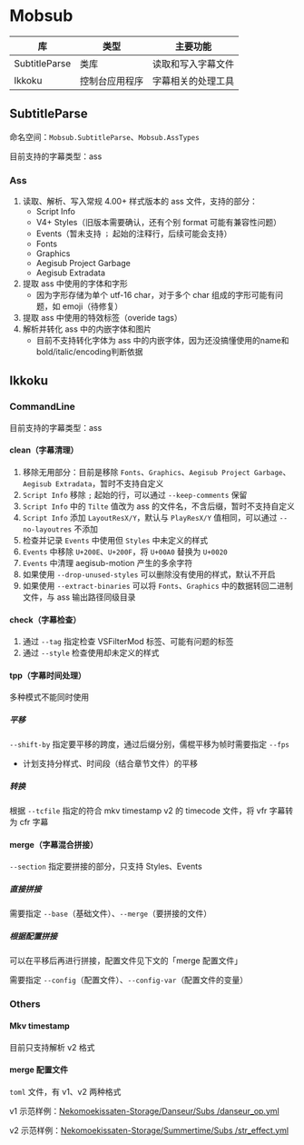 # Mobsub

库 | 类型 | 主要功能
--- | --- | ---
SubtitleParse | 类库 | 读取和写入字幕文件
Ikkoku | 控制台应用程序 | 字幕相关的处理工具

## SubtitleParse

命名空间：`Mobsub.SubtitleParse`、`Mobsub.AssTypes`

目前支持的字幕类型：ass

### Ass

1. 读取、解析、写入常规 4.00+ 样式版本的 ass 文件，支持的部分：
    - Script Info
    - V4+ Styles（旧版本需要确认，还有个别 format 可能有兼容性问题）
    - Events（暂未支持 `；` 起始的注释行，后续可能会支持）
    - Fonts
    - Graphics
    - Aegisub Project Garbage
    - Aegisub Extradata
2. 提取 ass 中使用的字体和字形
    - 因为字形存储为单个 utf-16 char，对于多个 char 组成的字形可能有问题，如 emoji（待修复）
3. 提取 ass 中使用的特效标签（overide tags）
4. 解析并转化 ass 中的内嵌字体和图片
    - 目前不支持转化字体为 ass 中的内嵌字体，因为还没搞懂使用的name和bold/italic/encoding判断依据

## Ikkoku

### CommandLine

目前支持的字幕类型：ass

#### clean（字幕清理）

1. 移除无用部分：目前是移除 `Fonts`、`Graphics`、`Aegisub Project Garbage`、`Aegisub Extradata`，暂时不支持自定义
2. `Script Info` 移除 `;` 起始的行，可以通过 `--keep-comments` 保留
3. `Script Info` 中的 `Tilte` 值改为 ass 的文件名，不含后缀，暂时不支持自定义
4. `Script Info` 添加 `LayoutResX/Y`，默认与 `PlayResX/Y` 值相同，可以通过 `--no-layoutres` 不添加
5. 检查并记录 `Events` 中使用但 `Styles` 中未定义的样式
6. `Events` 中移除 `U+200E`、`U+200F`，将 `U+00A0` 替换为 `U+0020`
7. `Events` 中清理 aegisub-motion 产生的多余字符
8. 如果使用 `--drop-unused-styles` 可以删除没有使用的样式，默认不开启
9. 如果使用 `--extract-binaries` 可以将 `Fonts`、`Graphics` 中的数据转回二进制文件，与 ass 输出路径同级目录

#### check（字幕检查）

1. 通过 `--tag` 指定检查 VSFilterMod 标签、可能有问题的标签
2. 通过 `--style` 检查使用却未定义的样式

#### tpp（字幕时间处理）

多种模式不能同时使用

##### 平移

`--shift-by` 指定要平移的跨度，通过后缀分别，儒棍平移为帧时需要指定 `--fps`

- 计划支持分样式、时间段（结合章节文件）的平移

##### 转换

根据 `--tcfile` 指定的符合 mkv timestamp v2 的 timecode 文件，将 vfr 字幕转为 cfr 字幕

#### merge（字幕混合拼接）

`--section` 指定要拼接的部分，只支持 Styles、Events

##### 直接拼接

需要指定 `--base`（基础文件）、`--merge`（要拼接的文件）

##### 根据配置拼接

可以在平移后再进行拼接，配置文件见下文的「merge 配置文件」

需要指定 `--config`（配置文件）、`--config-var`（配置文件的变量）


### Others

#### Mkv timestamp

目前只支持解析 v2 格式

#### merge 配置文件

`toml` 文件，有 v1、v2 两种格式

v1 示范样例：[Nekomoekissaten-Storage/Danseur/Subs
/danseur_op.yml](https://github.com/Nekomoekissaten-SUB/Nekomoekissaten-Storage/blob/e97e3f83bebe4ea6f6a02e5b0fe54b59859caea1/Danseur/Subs/danseur_op.yml)

v2 示范样例：[Nekomoekissaten-Storage/Summertime/Subs
/str_effect.yml](https://github.com/Nekomoekissaten-SUB/Nekomoekissaten-Storage/blob/e97e3f83bebe4ea6f6a02e5b0fe54b59859caea1/Summertime/Subs/str_effect.yml)